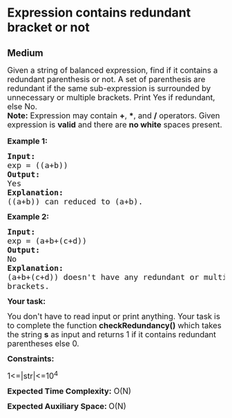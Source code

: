 # Expression contains redundant bracket or not
## Medium 
<div class="problem-statement">
                <p></p><p><span style="font-size:18px">Given a string of balanced expression, find if it contains a redundant parenthesis or not. A set of parenthesis are redundant if the same sub-expression is surrounded by unnecessary or multiple brackets. Print Yes if redundant, else No.<br>
<strong>Note:</strong>&nbsp;Expression may contain <strong>+</strong>, <strong>*</strong>, and <strong>/</strong> operators. Given expression is&nbsp;<strong>valid</strong>&nbsp;and there are&nbsp;<strong>no white</strong>&nbsp;spaces present.</span><br>
<br>
<span style="font-size:18px"><strong>Example 1:</strong></span></p>

<pre><span style="font-size:18px"><strong>Input:
</strong>exp = ((a+b))</span><span style="font-size:18px">
<strong>Output:
</strong>Yes
<strong>Explanation:</strong>
((a+b)) can reduced to (a+b).
</span></pre>

<p><span style="font-size:18px"><strong>Example 2:</strong></span></p>

<pre><span style="font-size:18px"><strong>Input:</strong>
exp = (a+b+(c+d))</span><span style="font-size:18px">
<strong>Output:</strong>
No
<strong>Explanation:</strong>
(a+b+(c+d)) doesn't have any redundant or multiple
brackets.</span></pre>

<p><span style="font-size:18px"><strong>Your task:</strong></span></p>

<p><span style="font-size:18px">You don't have to read input or print anything. Your task is to complete the function <strong>checkRedundancy</strong></span><span style="font-size:18px"><strong>()</strong> which takes the string <strong>s</strong> as input and returns 1 if&nbsp;it contains redundant parentheses else 0.</span></p>

<p><span style="font-size:18px"><strong>Constraints:</strong></span></p>

<p><span style="font-size:18px">1&lt;=|str|&lt;=10<sup>4</sup></span></p>

<p><span style="font-size:18px"><strong>Expected Time Complexity:</strong>&nbsp;O(N)</span></p>

<p><span style="font-size:18px"><strong>Expected Auxiliary Space:&nbsp;</strong>O(N)</span></p>
 <p></p>
            </div>